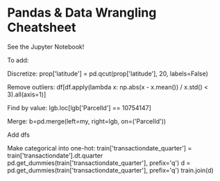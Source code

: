 # Pandas & Data Wrangling Cheatsheet

See the Jupyter Notebook!

To add:

Discretize: prop['latitude'] = pd.qcut(prop['latitude'], 20, labels=False)

Remove outliers: df[df.apply(lambda x: np.abs(x - x.mean()) / x.std() < 3).all(axis=1)]

Find by value: lgb.loc[lgb['ParcelId'] == 10754147]

Merge: b=pd.merge(left=my, right=lgb, on=('ParcelId'))

Add dfs

Make categorical into one-hot:
train['transactiondate_quarter'] = train['transactiondate'].dt.quarter
pd.get_dummies(train['transactiondate_quarter'], prefix='q')
d = pd.get_dummies(train['transactiondate_quarter'], prefix='q')
train.join(d)

